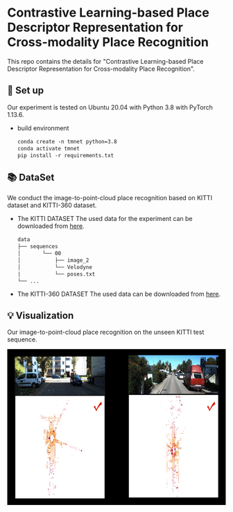 #  Contrastive Learning-based Place Descriptor Representation for Cross-modality Place Recognition

This repo contains the details for "Contrastive Learning-based Place Descriptor Representation for Cross-modality Place Recognition".

## 🔑 Set up 
Our experiment is tested on Ubuntu 20.04 with Python 3.8 with PyTorch 1.13.6.
- build environment
  ```
  conda create -n tmnet python=3.8
  conda activate tmnet
  pip install -r requirements.txt
  ```

## 📚 DataSet
We conduct the image-to-point-cloud place recognition based on KITTI dataset and KITTI-360 dataset.

- The KITTI DATASET
The used data for the experiment can be downloaded from [here](https://www.cvlibs.net/datasets/kitti/index.php).
  ```
  data  
  ├── sequences  
  │       └── 00  
  │           ├── image_2  
  │           └── Velodyne
  |           └── poses.txt
  └── ...  
  ```

- The KITTI-360 DATASET
The used data can be downloaded from [here](https://www.cvlibs.net/datasets/kitti-360/index.php).


## 💡  Visualization
Our image-to-point-cloud place recognition on the unseen KITTI test sequence.

<div>
<img src="https://github.com/emilyemliyM/TMNet/blob/main/img/kitti08_demo2.gif" alt="描述文本" width="720" height="360">
</div>




